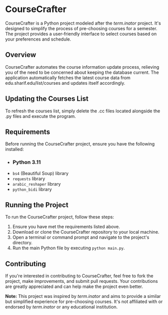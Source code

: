 # CourseCrafter

CourseCrafter is a Python project modeled after the *term.inator* project. It's designed to simplify the process of pre-choosing courses for a semester. The project provides a user-friendly interface to select courses based on your preferences and schedule.

## Overview
CourseCrafter automates the course information update process, relieving you of the need to be concerned about keeping the database current. The application automatically fetches the latest course data from edu.sharif.edu/list/courses and updates itself accordingly.

## Updating the Courses List
To refresh the courses list, simply delete the .cc files located alongside the .py files and execute the program.

## Requirements

Before running the CourseCrafter project, ensure you have the following installed:

- ### Python 3.11
- `bs4` (Beautiful Soup) library
- `requests` library
- `arabic_reshaper` library
- `python_bidi` library

## Running the Project

To run the CourseCrafter project, follow these steps:

1. Ensure you have met the requirements listed above.
2. Download or clone the CourseCrafter repository to your local machine.
3. Open a terminal or command prompt and navigate to the project's directory.
4. Run the main Python file by executing `python main.py`.

## Contributing

If you're interested in contributing to CourseCrafter, feel free to fork the project, make improvements, and submit pull requests. Your contributions are greatly appreciated and can help make the project even better.

**Note:** This project was inspired by *term.inator* and aims to provide a similar but simplified experience for pre-choosing courses. It's not affiliated with or endorsed by *term.inator* or any educational institution.
